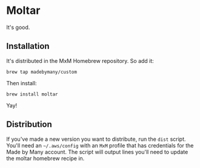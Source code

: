 # Moltar

It's good.

## Installation

It's distributed in the MxM Homebrew repository. So add it:

```
brew tap madebymany/custom
```

Then install:

```
brew install moltar
```

Yay!

## Distribution

If you've made a new version you want to distribute, run the `dist` script. You'll need an `~/.aws/config` with an `MxM` profile that has credentials for the Made by Many account. The script will output lines you'll need to update the moltar homebrew recipe in.
